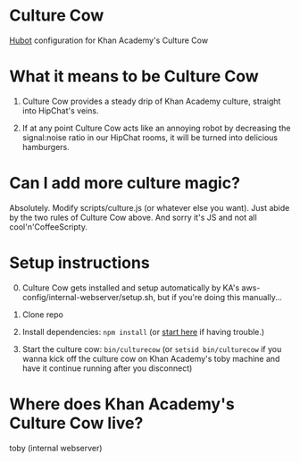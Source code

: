 Culture Cow
===========

<a href="http://hubot.github.com/">Hubot</a> configuration for Khan Academy's
Culture Cow

What it means to be Culture Cow
====================

1) Culture Cow provides a steady drip of Khan Academy culture, straight into
HipChat's veins.

2) If at any point Culture Cow acts like an annoying robot by decreasing the
signal:noise ratio in our HipChat rooms, it will be turned into delicious
hamburgers.

Can I add more culture magic?
=============================

Absolutely. Modify scripts/culture.js (or whatever else you want). Just abide
by the two rules of Culture Cow above. And sorry it's JS and not all
cool'n'CoffeeScripty.

Setup instructions
==================

0) Culture Cow gets installed and setup automatically by KA's aws-config/internal-webserver/setup.sh, but if you're doing this manually... 

1) Clone repo

2) Install dependencies: ```npm install``` (or [start here](https://github.com/github/hubot/tree/master/docs) if having trouble.)

3) Start the culture cow: ```bin/culturecow``` (or ```setsid bin/culturecow```
if you wanna kick off the culture cow on Khan Academy's toby machine and have
it continue running after you disconnect)

Where does Khan Academy's Culture Cow live?
===========================================

toby (internal webserver)
